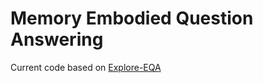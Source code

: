 
# Memory Embodied Question Answering

Current code based on [Explore-EQA](https://github.com/Stanford-ILIAD/explore-eqa)